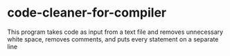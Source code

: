 # code-cleaner-for-compiler
This program takes code as input from a text file and removes unnecessary white space, removes comments, and puts every statement on a separate line
